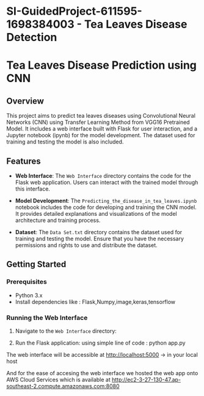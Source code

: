 # SI-GuidedProject-611595-1698384003 - Tea Leaves Disease Detection

# Tea Leaves Disease Prediction using CNN

## Overview

This project aims to predict tea leaves diseases using Convolutional Neural Networks (CNN) using Transfer Learning Method from VGG16 Pretrained Model. It includes a web interface built with Flask for user interaction, and a Jupyter notebook (ipynb) for the model development. The dataset used for training and testing the model is also included.

## Features

- **Web Interface**: The `Web Interface` directory contains the code for the Flask web application. Users can interact with the trained model through this interface.

- **Model Development**: The `Predicting_the_disease_in_tea_leaves.ipynb` notebook includes the code for developing and training the CNN model. It provides detailed explanations and visualizations of the model architecture and training process.

- **Dataset**: The `Data Set.txt` directory contains the dataset used for training and testing the model. Ensure that you have the necessary permissions and rights to use and distribute the dataset.

## Getting Started

### Prerequisites

- Python 3.x
- Install dependencies like : Flask,Numpy,image,keras,tensorflow


### Running the Web Interface

1. Navigate to the `Web Interface` directory:

2. Run the Flask application: using simple line of code : python app.py

The web interface will be accessible at [http://localhost:5000](http://localhost:5000) -> in your local host

And for the ease of accesing the web interface we hosted the web app onto AWS Cloud Services which is available at http://ec2-3-27-130-47.ap-southeast-2.compute.amazonaws.com:8080





